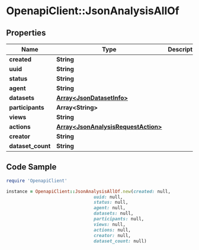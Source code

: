 # OpenapiClient::JsonAnalysisAllOf

## Properties

Name | Type | Description | Notes
------------ | ------------- | ------------- | -------------
**created** | **String** |  | [optional] 
**uuid** | **String** |  | [optional] 
**status** | **String** |  | [optional] 
**agent** | **String** |  | [optional] 
**datasets** | [**Array&lt;JsonDatasetInfo&gt;**](JsonDatasetInfo.md) |  | [optional] 
**participants** | **Array&lt;String&gt;** |  | [optional] 
**views** | **String** |  | [optional] 
**actions** | [**Array&lt;JsonAnalysisRequestAction&gt;**](JsonAnalysisRequestAction.md) |  | [optional] 
**creator** | **String** |  | [optional] 
**dataset_count** | **String** |  | [optional] 

## Code Sample

```ruby
require 'OpenapiClient'

instance = OpenapiClient::JsonAnalysisAllOf.new(created: null,
                                 uuid: null,
                                 status: null,
                                 agent: null,
                                 datasets: null,
                                 participants: null,
                                 views: null,
                                 actions: null,
                                 creator: null,
                                 dataset_count: null)
```


